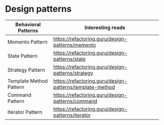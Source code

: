 # Design patterns

|Behavioral Patterns|Interesting reads|
| --- | --- |
| Momento Pattern| <https://refactoring.guru/design-patterns/memento> |
| State Pattern| <https://refactoring.guru/design-patterns/state> |
| Strategy Pattern|<https://refactoring.guru/design-patterns/strategy> |
| Template Method Pattern| <https://refactoring.guru/design-patterns/template-method>|
| Command Pattern|<https://refactoring.guru/design-patterns/command>|
|Iterator Pattern|<https://refactoring.guru/design-patterns/iterator>|
